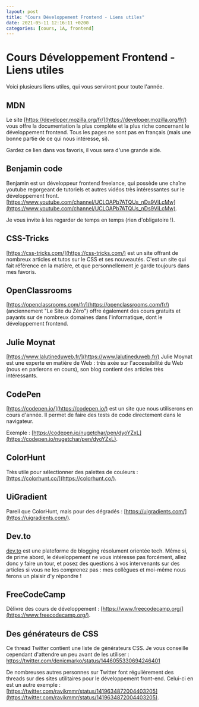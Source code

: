 ```yaml
---
layout: post
title: "Cours Développement Frontend - Liens utiles"
date: 2021-05-11 12:16:11 +0200
categories: [cours, 1A, frontend]
---
```

 # Cours Développement Frontend - Liens utiles
Voici plusieurs liens utiles, qui vous serviront pour toute l'année.

## MDN
Le site [https://developer.mozilla.org/fr/](https://developer.mozilla.org/fr/) vous offre la documentation la plus complète et la plus riche concernant le développement frontend. Tous les pages ne sont pas en français (mais une bonne partie de ce qui nous intéresse, si).

Gardez ce lien dans vos favoris, il vous sera d'une grande aide.

## Benjamin code
Benjamin est un développeur frontend freelance, qui possède une chaîne youtube regorgeant de tutoriels et autres vidéos très intéressantes sur le développement front.
[https://www.youtube.com/channel/UCLOAPb7ATQUs_nDs9ViLcMw](https://www.youtube.com/channel/UCLOAPb7ATQUs_nDs9ViLcMw).

Je vous invite à les regarder de temps en temps (rien d'obligatoire !).

## CSS-Tricks
[https://css-tricks.com/](https://css-tricks.com/) est un site offrant de nombreux articles et tutos sur le CSS et ses nouveautés. C'est un site qui fait référence en la matière, et que personnellement je garde toujours dans mes favoris.

## OpenClassrooms

[https://openclassrooms.com/fr/](https://openclassrooms.com/fr/) (anciennement "Le Site du Zéro") offre également des cours gratuits et payants sur de nombreux domaines dans l'informatique, dont le développement frontend.

## Julie Moynat
[https://www.lalutineduweb.fr/](https://www.lalutineduweb.fr/)
Julie Moynat est une experte en matière de Web : très axée sur l'accessibilité du Web (nous en parlerons en cours), son blog contient des articles très intéressants.

## CodePen
[https://codepen.io/](https://codepen.io/) est un site que nous utiliserons en cours d'année. Il permet de faire des tests de code directement dans le navigateur.

Exemple : [https://codepen.io/nugetchar/pen/dyoYZxL](https://codepen.io/nugetchar/pen/dyoYZxL).

## ColorHunt
Très utile pour sélectionner des palettes de couleurs : [https://colorhunt.co/](https://colorhunt.co/).

## UiGradient
Pareil que ColorHunt, mais pour des dégradés : [https://uigradients.com/](https://uigradients.com/).

## Dev.to

[dev.to](dev.to) est une plateforme de blogging résolument orientée tech. Même si, de prime abord, le développement ne vous intéresse pas forcément, allez donc y faire un tour, et posez des questions à vos intervenants sur des articles si vous ne les comprenez pas : mes collègues et moi-même nous ferons un plaisir d'y répondre !

## FreeCodeCamp
Délivre des cours de développement : [https://www.freecodecamp.org/](https://www.freecodecamp.org/).

## Des générateurs de CSS

Ce thread Twitter contient une liste de générateurs CSS. Je vous conseille cependant d'attendre un peu avant de les utiliser : https://twitter.com/denicmarko/status/1446055330694246401

De nombreuses autres personnes sur Twitter font régulièrement des threads sur des sites utilitaires pour le développement front-end. Celui-ci en est un autre exemple : [https://twitter.com/ravikmmr/status/1419634872004403205](https://twitter.com/ravikmmr/status/1419634872004403205).

